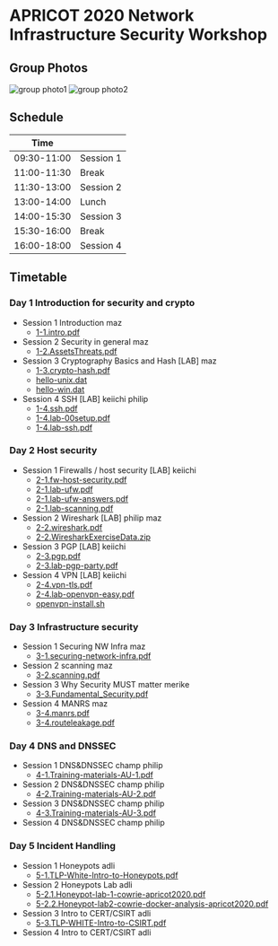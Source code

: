 # APRICOT 2020 Network Infrastructure Security Workshop
## Group Photos

![group photo1](./apricot2020-netsec-groupphoto1.png)
![group photo2](./apricot2020-netsec-groupphoto2.png)

## Schedule

|Time        | 	|
|----------- | --------- |
|09:30-11:00 | Session 1 |
|11:00-11:30 | Break |
|11:30-13:00 | Session 2 |
|13:00-14:00 | Lunch |
|14:00-15:30 | Session 3 |
|15:30-16:00 | Break |
|16:00-18:00 | Session 4 |

## Timetable

### Day 1 Introduction for security and crypto
- Session 1 Introduction		maz
    - [1-1.intro.pdf](./1-1.intro.pdf)
- Session 2 Security in general	maz
    - [1-2.AssetsThreats.pdf](./1-2.AssetsThreats.pdf)
- Session 3 Cryptography Basics and Hash [LAB]	maz
    - [1-3.crypto-hash.pdf](./1-3.crypto-hash.pdf)
    - [hello-unix.dat](./hello-unix.dat)
    - [hello-win.dat](./hello-win.dat)
- Session 4 SSH [LAB]	keiichi philip
    - [1-4.ssh.pdf](./1-4.ssh.pdf)
    - [1-4.lab-00setup.pdf](./1-4.lab-00setup.pdf)
    - [1-4.lab-ssh.pdf](./1-4.lab-ssh.pdf)

### Day 2 Host security
- Session 1 Firewalls / host security [LAB]	keiichi
    - [2-1.fw-host-security.pdf](./2-1.fw-host-security.pdf)
    - [2-1.lab-ufw.pdf](./2-1.lab-ufw.pdf)
    - [2-1.lab-ufw-answers.pdf](./2-1.lab-ufw-answers.pdf)
    - [2-1.lab-scanning.pdf](./2-1.lab-scanning.pdf)
- Session 2 Wireshark [LAB]	philip maz
    - [2-2.wireshark.pdf](./2-2.wireshark.pdf)
    - [2-2.WiresharkExerciseData.zip](./2-2.WiresharkExerciseData.zip)
- Session 3 PGP [LAB]		keiichi
    - [2-3.pgp.pdf](./2-3.pgp.pdf)
    - [2-3.lab-pgp-party.pdf](./2-3.lab-pgp-party.pdf)
- Session 4 VPN [LAB]		keiichi
    - [2-4.vpn-tls.pdf](./2-4.vpn-tls.pdf)
    - [2-4.lab-openvpn-easy.pdf](./2-4.lab-openvpn-easy.pdf)
    - [openvpn-install.sh](./openvpn-install.sh)

### Day 3 Infrastructure security
- Session 1 Securing NW Infra	maz
    - [3-1.securing-network-infra.pdf](./3-1.securing-network-infra.pdf)
- Session 2 scanning maz
    - [3-2.scanning.pdf](./3-2.scanning.pdf)
- Session 3 Why Security MUST matter	merike
    - [3-3.Fundamental_Security.pdf](./3-3.Fundamental_Security.pdf)
- Session 4 MANRS 		maz
    - [3-4.manrs.pdf](./3-4.manrs.pdf)
    - [3-4.routeleakage.pdf](./3-4.routeleakage.pdf)

### Day 4 DNS and DNSSEC
- Session 1 DNS&DNSSEC	champ philip
    - [4-1.Training-materials-AU-1.pdf](./4-1.Training-materials-AU-1.pdf)
- Session 2 DNS&DNSSEC	champ philip
    - [4-2.Training-materials-AU-2.pdf](./4-2.Training-materials-AU-2.pdf)
- Session 3 DNS&DNSSEC	champ philip
    - [4-3.Training-materials-AU-3.pdf](./4-3.Training-materials-AU-3.pdf)
- Session 4 DNS&DNSSEC	champ philip

### Day 5 Incident Handling
- Session 1 Honeypots		adli
    - [5-1.TLP-White-Intro-to-Honeypots.pdf](./5-1.TLP-White-Intro-to-Honeypots.pdf)
- Session 2 Honeypots Lab	adli
    - [5-2.1.Honeypot-lab-1-cowrie-apricot2020.pdf](./5-2.1.Honeypot-lab-1-cowrie-apricot2020.pdf)
    - [5-2.2.Honeypot-lab2-cowrie-docker-analysis-apricot2020.pdf](./5-2.2.Honeypot-lab2-cowrie-docker-analysis-apricot2020.pdf)
- Session 3 Intro to CERT/CSIRT		adli
    - [5-3.TLP-WHITE-Intro-to-CSIRT.pdf](./5-3.TLP-WHITE-Intro-to-CSIRT.pdf)
- Session 4 Intro to CERT/CSIRT	adli
